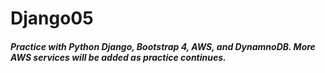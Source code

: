 # Django05

##### Practice with Python Django, Bootstrap 4, AWS, and DynamnoDB. More AWS services will be added as practice continues.
